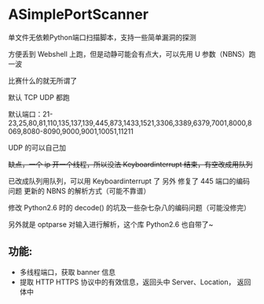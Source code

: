# ASimplePortScanner
单文件无依赖Python端口扫描脚本，支持一些简单漏洞的探测

方便丢到 Webshell 上跑，但是动静可能会有点大，可以先用 U 参数（NBNS）跑一波 

比赛什么的就无所谓了

默认 TCP UDP 都跑

默认端口：21-23,25,80,81,110,135,137,139,445,873,1433,1521,3306,3389,6379,7001,8000,8069,8080-8090,9000,9001,10051,11211

UDP 的可以自己加

~~缺点，一个 ip 开一个线程，所以没法 Keyboardinterrupt 结束，有空改成用队列~~

已改成队列用队列，可以用 Keyboardinterrupt 了
另外 修复了 445 端口的编码问题
更新的 NBNS 的解析方式（可能不靠谱）

修改 Python2.6 时的 decode() 的坑及一些杂七杂八的编码问题（可能没修完）

另外就是 optparse 对输入进行解析，这个库 Python2.6 也自带了~

## 功能:
- 多线程端口，获取 banner 信息
- 提取 HTTP HTTPS 协议中的有效信息，返回头中 Server、Location， 返回体中 <title>
- 通过 NBNS 协议获取主机名 (UDP 137)
- Redis 检测未授权
- MS17-010 检测 (抄了巡风的脚本)
- 通过 445 检测 Windows 的版本 (抄了 17-010 的 PHP 脚本)

## 用法:
```
python scan.py ip [-o nt] [-p 80,81-85,...]
```
ip 可以是 单个ip、CIDR 或者 192.168.0.0-255 这种形式
-o 选项 n 就是使用 nbns 探测主机名，t 就是探测 TCP端口，默认是同时探测
-p 指定 TCP 的端口

## 例子:
```
python scan.py 10.19.38.0/24
```
扫描 10.19.38.0/24 的默认端口，并获取主机名

```
python scan.py 10.19.38.0/24 -o n
```
获取 10.19.38.0/24 的主机名，不扫描 TCP 端口

```
python scan.py 10.19.38.0/24 -p 22,23-25
```
扫描 10.19.38.0/24 的 TCP 22,23,24,25 端口，获取主机名

## 返回格式:
- 不认识的 banner 就直接打印出来
- HTTP 会把 Server、Location，<title> 打印出来
- +Vulnerable+
```
[*]202.115.*.*
   21   220 MikroTik FTP server (MikroTik 5.20) ready\r\n
   22   SSH-2.0-ROSSSH\r\n
   23    #'
   80   HTTP/1.1 200 OK Title: RouterOS router configuration page
   445   +Vulnerable+ MS 17-010    Windows 7 Professional 7601 Service Pack 1|Windows 7 Professional 6.1|
```
